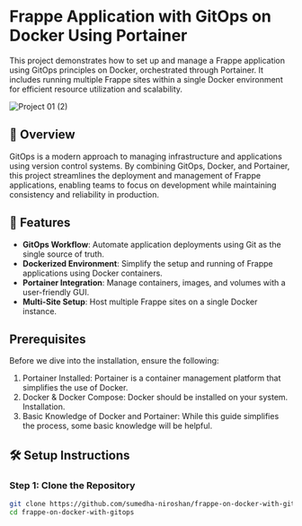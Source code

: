 # Frappe Application with GitOps on Docker Using Portainer  

This project demonstrates how to set up and manage a Frappe application using GitOps principles on Docker, orchestrated through Portainer. It includes running multiple Frappe sites within a single Docker environment for efficient resource utilization and scalability.

![Project 01 (2)](https://github.com/user-attachments/assets/fe123a26-7c0b-4bf4-8b14-e197022d1745)

## 📖 Overview  

GitOps is a modern approach to managing infrastructure and applications using version control systems. By combining GitOps, Docker, and Portainer, this project streamlines the deployment and management of Frappe applications, enabling teams to focus on development while maintaining consistency and reliability in production.

## 🎯 Features  

- **GitOps Workflow**: Automate application deployments using Git as the single source of truth.
- **Dockerized Environment**: Simplify the setup and running of Frappe applications using Docker containers.
- **Portainer Integration**: Manage containers, images, and volumes with a user-friendly GUI.
- **Multi-Site Setup**: Host multiple Frappe sites on a single Docker instance.


## Prerequisites

Before we dive into the installation, ensure the following:

1. Portainer Installed: Portainer is a container management platform that simplifies the use of Docker.
2. Docker & Docker Compose: Docker should be installed on your system. Installation.
3. Basic Knowledge of Docker and Portainer: While this guide simplifies the process, some basic knowledge will be helpful.


## 🛠️ Setup Instructions  

### Step 1: Clone the Repository  

```bash
git clone https://github.com/sumedha-niroshan/frappe-on-docker-with-gitops.git
cd frappe-on-docker-with-gitops
```

